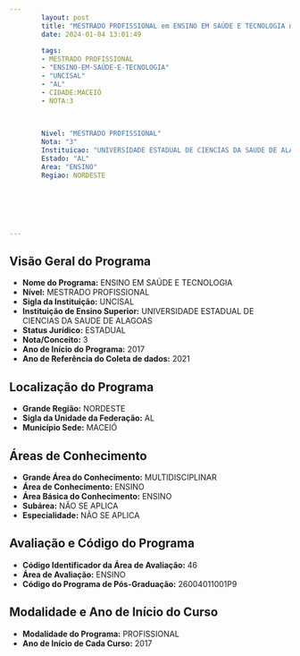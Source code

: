 ```yaml
---
        layout: post
        title: "MESTRADO PROFISSIONAL em ENSINO EM SAÚDE E TECNOLOGIA na UNCISAL  "
        date: 2024-01-04 13:01:49
     
        tags:
        - MESTRADO PROFISSIONAL
        - "ENSINO-EM-SAÚDE-E-TECNOLOGIA"
        - "UNCISAL"
        - "AL"
        - CIDADE:MACEIÓ
        - NOTA:3
        
       

        Nivel: "MESTRADO PROFISSIONAL"
        Nota: "3"
        Instituicao: "UNIVERSIDADE ESTADUAL DE CIENCIAS DA SAUDE DE ALAGOAS"
        Estado: "AL"
        Area: "ENSINO"
        Regiao: NORDESTE
        
        
        
        
        
        
---
```

## Visão Geral do Programa
- **Nome do Programa:** ENSINO EM SAÚDE E TECNOLOGIA
- **Nível:** MESTRADO PROFISSIONAL
- **Sigla da Instituição:** UNCISAL
- **Instituição de Ensino Superior:** UNIVERSIDADE ESTADUAL DE CIENCIAS DA SAUDE DE ALAGOAS
- **Status Jurídico:** ESTADUAL
- **Nota/Conceito:** 3
- **Ano de Início do Programa:** 2017
- **Ano de Referência do Coleta de dados:** 2021

## Localização do Programa
- **Grande Região:** NORDESTE
- **Sigla da Unidade da Federação:** AL
- **Município Sede:** MACEIÓ

## Áreas de Conhecimento
- **Grande Área do Conhecimento:** MULTIDISCIPLINAR
- **Área de Conhecimento:** ENSINO
- **Área Básica do Conhecimento:** ENSINO
- **Subárea:** NÃO SE APLICA
- **Especialidade:** NÃO SE APLICA

## Avaliação e Código do Programa
- **Código Identificador da Área de Avaliação:** 46
- **Área de Avaliação:** ENSINO
- **Código do Programa de Pós-Graduação:** 26004011001P9


## Modalidade e Ano de Início do Curso
- **Modalidade do Programa:** PROFISSIONAL
- **Ano de Início de Cada Curso:** 2017
